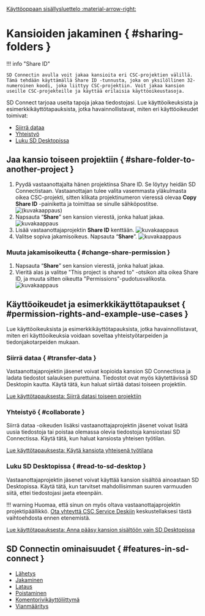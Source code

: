 [Käyttöoppaan sisällysluettelo :material-arrow-right:](sd-services-toc.md)

# Kansioiden jakaminen { #sharing-folders }

!!! info "Share ID"

    SD Connectin avulla voit jakaa kansioita eri CSC-projektien välillä. Tämä tehdään käyttämällä Share ID -tunnusta, joka on yksilöllinen 32-numeroinen koodi, joka liittyy CSC-projektiin. Voit jakaa kansion useille CSC-projekteille ja käyttää erilaisia käyttöoikeustasoja. 

SD Connect tarjoaa useita tapoja jakaa tiedostojasi. Lue käyttöoikeuksista ja esimerkkikäyttötapauksista, jotka havainnollistavat, miten eri käyttöoikeudet toimivat:

* [Siirrä dataa](#transfer-data)
* [Yhteistyö](#collaborate)
* [Luku SD Desktopissa](#read-to-sd-desktop)


## Jaa kansio toiseen projektiin { #share-folder-to-another-project }


1. Pyydä vastaanottajalta hänen projektinsa Share ID. Se löytyy heidän SD Connectistaan. Vastaanottajan tulee valita vasemmasta yläkulmasta oikea CSC-projekti, sitten klikata projektinumeron vieressä olevaa **Copy Share ID** -painiketta ja toimittaa se sinulle sähköpostitse. 
![(kuvakaappaus)](https://a3s.fi/docs-files/sensitive-data/SD_Connect/UseCase_ShareID.png)
2. Napsauta “**Share**” sen kansion vierestä, jonka haluat jakaa.
![kuvakaappaus](https://a3s.fi/docs-files/sensitive-data/SD_Connect/UseCase_ShareButton.png)
3. Lisää vastaanottajaprojektin **Share ID** kenttään.
![kuvakaappaus](https://a3s.fi/docs-files/sensitive-data/SD_Connect/UseCase_AddShareID.png)
4. Valitse sopiva jakamisoikeus. Napsauta “**Share**”.
![kuvakaappaus](https://a3s.fi/docs-files/sensitive-data/SD_Connect/UseCase_SelectPermission.png)

### Muuta jakamisoikeutta { #change-share-permission }

1. Napsauta “**Share**” sen kansion vierestä, jonka haluat jakaa.
2. Vieritä alas ja valitse "This project is shared to" -otsikon alta oikea Share ID, ja muuta sitten oikeutta "Permissions"-pudotusvalikosta. 
![kuvakaappaus](https://a3s.fi/docs-files/sensitive-data/SD_Connect/UseCase_ChangePermissions.png)

## Käyttöoikeudet ja esimerkkikäyttötapaukset { #permission-rights-and-example-use-cases }

 Lue käyttöoikeuksista ja esimerkkikäyttötapauksista, jotka havainnollistavat, miten eri käyttöoikeuksia voidaan soveltaa yhteistyötarpeiden ja tiedonjakotarpeiden mukaan.

### Siirrä dataa { #transfer-data }

Vastaanottajaprojektin jäsenet voivat kopioida kansion SD Connectissa ja ladata tiedostot salauksen purettuina. Tiedostot ovat myös käytettävissä SD Desktopin kautta. Käytä tätä, kun haluat siirtää datasi toiseen projektiin.

[Lue käyttötapauksesta: Siirrä datasi toiseen projektiin](./sd-connect-share-tranfer-data.md)


### Yhteistyö { #collaborate }

Siirrä dataa -oikeuden lisäksi vastaanottajaprojektin jäsenet voivat lisätä uusia tiedostoja tai poistaa olemassa olevia tiedostoja kansiostasi SD Connectissa. Käytä tätä, kun haluat kansiosta yhteisen työtilan.

[Lue käyttötapauksesta: Käytä kansiota yhteisenä työtilana](./sd-connect-share-workspace.md)



### Luku SD Desktopissa { #read-to-sd-desktop }

Vastaanottajaprojektin jäsenet voivat käyttää kansion sisältöä ainoastaan SD Desktopissa. Käytä tätä, kun tarvitset mahdollisimman suuren varmuuden siitä, ettei tiedostojasi jaeta eteenpäin.

!!! warning
    Huomaa, että sinun on myös oltava vastaanottajaprojektin projektipäällikkö. [Ota yhteyttä CSC Service Deskiin](../../support/contact.md) keskustellaksesi tästä vaihtoehdosta ennen etenemistä.

[Lue käyttötapauksesta: Anna pääsy kansion sisältöön vain SD Desktopissa](./sd-connect-share-read-to-sd-desktop.md)

## SD Connectin ominaisuudet { #features-in-sd-connect }

* [Lähetys](./sd-connect-upload.md)
* [Jakaminen](./sd-connect-share.md)
* [Lataus](./sd-connect-download.md)
* [Poistaminen](./sd-connect-delete.md)
* [Komentorivikäyttöliittymä](./sd-connect-command-line-interface.md)
* [Vianmääritys](./sd-connect-troubleshooting.md)